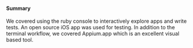 #### Summary

We covered using the ruby console to interactively explore apps and write
tests. An open source iOS app was used for testing. In addition to the terminal
workflow, we covered Appium.app which is an excellent visual based tool.